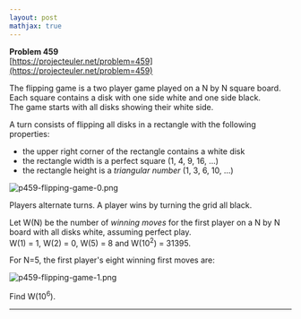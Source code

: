 ```yaml
---
layout: post
mathjax: true
---
```

**Problem 459**  
[https://projecteuler.net/problem=459](https://projecteuler.net/problem=459)

<p>The flipping game is a two player game played on a N by N square board.<br />
Each square contains a disk with one side white and one side black.<br />
The game starts with all disks showing their white side.</p>

<p>A turn consists of flipping all disks in a rectangle with the following properties:
</p><p></p><ul><li>the upper right corner of the rectangle contains a white disk</li>
<li>the rectangle width is a perfect square (1, 4, 9, 16, ...)</li>
<li>the rectangle height is a <dfn title="The triangular numbers are defined as ½ n(n + 1) for positive integer n.">triangular number</dfn> (1, 3, 6, 10, ...)</li>
</ul>
<p class="center"><img src="project/images/p459-flipping-game-0.png" alt="p459-flipping-game-0.png" /></p>

<p>Players alternate turns. A player wins by turning the grid all black.</p>

<p>Let W(N) be the number of <dfn title="The first move of a strategy that ensures a win no matter what the opponent plays.">winning moves</dfn> for the first player on a N by N board with all disks white, assuming perfect play.<br />
W(1) = 1, W(2) = 0, W(5) = 8 and W(10<sup>2</sup>) = 31395.</p>

<p>For N=5, the first player's eight winning first moves are:</p>

<p class="center"><img src="project/images/p459-flipping-game-1.png" class="dark_img" alt="p459-flipping-game-1.png" /></p>

<p>Find W(10<sup>6</sup>).</p>

---
